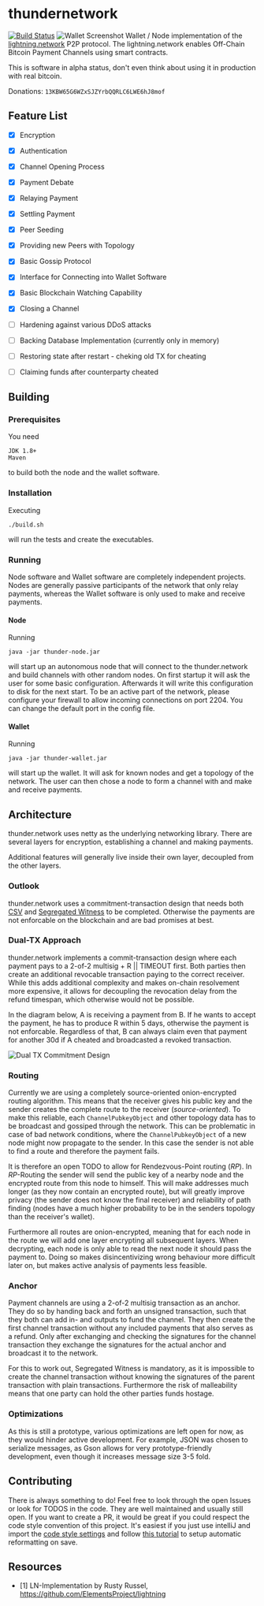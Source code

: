 # thundernetwork

[![Build Status](https://travis-ci.org/matsjj/thundernetwork.svg?branch=master)](https://travis-ci.org/matsjj/thundernetwork)
![Wallet Screenshot](docs/screenshot.png)
Wallet / Node implementation of the [lightning.network](http://lightning.network/) P2P protocol. The lightning.network enables Off-Chain Bitcoin Payment Channels using smart contracts.

This is software in alpha status, don't even think about using it in production with real bitcoin.

Donations: `13KBW65G6WZxSJZYrbQQRLC6LWE6hJ8mof`

## Feature List
- [X] Encryption
- [X] Authentication
- [X] Channel Opening Process
- [X] Payment Debate
- [X] Relaying Payment
- [X] Settling Payment
- [X] Peer Seeding
- [X] Providing new Peers with Topology
- [X] Basic Gossip Protocol
- [X] Interface for Connecting into Wallet Software
- [X] Basic Blockchain Watching Capability
- [X] Closing a Channel
- [ ] Hardening against various DDoS attacks
- [ ] Backing Database Implementation (currently only in memory)
- [ ] Restoring state after restart - cheking old TX for cheating
- [ ] Claiming funds after counterparty cheated


## Building

### Prerequisites

You need
```
JDK 1.8+
Maven
```
to build both the node and the wallet software.

### Installation

Executing
```
./build.sh
```
will run the tests and create the executables.

### Running

Node software and Wallet software are completely independent projects. Nodes are generally passive participants of the network that only relay payments, whereas the Wallet software is only used to make and receive payments.

#### Node

Running
```
java -jar thunder-node.jar
```

will start up an autonomous node that will connect to the thunder.network and build channels with other random nodes. On first startup it will ask the user for some basic configuration. Afterwards it will write this configuration to disk for the next start. To be an active part of the network, please configure your firewall to allow incoming connections on port 2204. You can change the default port in the config file.

#### Wallet

Running
```
java -jar thunder-wallet.jar
```
will start up the wallet. It will ask for known nodes and get a topology of the network. The user can then chose a node to form a channel with and make and receive payments.


## Architecture

thunder.network uses netty as the underlying networking library. There are several layers for encryption, establishing a channel and making payments.

Additional features will generally live inside their own layer, decoupled from the other layers.

### Outlook

thunder.network uses a commitment-transaction design that needs both [CSV](https://github.com/bitcoin/bips/blob/master/bip-0112.mediawiki) and [Segregated Witness](https://github.com/bitcoin/bips/blob/master/bip-0141.mediawiki) to be completed. Otherwise the payments are not enforcable on the blockchain and are bad promises at best.


### Dual-TX Approach

thunder.network implements a commit-transaction design where each payment pays to a 2-of-2 multisig + R || TIMEOUT first. Both parties then create an additional revocable transaction paying to the correct receiver. While this adds additional complexity and makes on-chain resolvement more expensive, it allows for decoupling the revocation delay from the refund timespan, which otherwise would not be possible.

In the diagram below, A is receiving a payment from B. If he wants to accept the payment, he has to produce R within 5 days, otherwise the payment is not enforcable. Regardless of that, B can always claim even that payment for another 30d if A cheated and broadcasted a revoked transaction.

![Dual TX Commitment Design](docs/dual-tx-diagram.png)

### Routing

Currently we are using a completely source-oriented onion-encrypted routing algorithm. This means that the receiver gives his public key and the sender creates the complete route to the receiver (_source-oriented_). To make this reliable, each `ChannelPubkeyObject` and other topology data has to be broadcast and gossiped through the network. This can be problematic in case of bad network conditions, where the `ChannelPubkeyObject` of a new node might now propagate to the sender. In this case the sender is not able to find a route and therefore the payment fails.

It is therefore an open TODO to allow for Rendezvous-Point routing (_RP_). In _RP_-Routing the sender will send the public key of a nearby node and the encrypted route from this node to himself. This will make addresses much longer (as they now contain an encrypted route), but will greatly improve privacy (the sender does not know the final receiver) and reliability of path finding (nodes have a much higher probability to be in the senders topology than the receiver's wallet).

Furthermore all routes are onion-encrypted, meaning that for each node in the route we will add one layer encrypting all subsequent layers. When decrypting, each node is only able to read the next node it should pass the payment to. Doing so makes disincentivizing wrong behaviour more difficult later on, but makes active analysis of payments less feasible.

### Anchor

Payment channels are using a 2-of-2 multisig transaction as an anchor. They do so by handing back and forth an unsigned transaction, such that they both can add in- and outputs to fund the channel. They then create the first channel transaction without any included payments that also serves as a refund. Only after exchanging and checking the signatures for the channel transaction they exchange the signatures for the actual anchor and broadcast it to the network.

For this to work out, Segregated Witness is mandatory, as it is impossible to create the channel transaction without knowing the signatures of the parent transaction with plain transactions. Furthermore the risk of malleability means that one party can hold the other parties funds hostage.

### Optimizations

As this is still a prototype, various optimizations are left open for now, as they would hinder active development. For example, JSON was chosen to serialize messages, as Gson allows for very prototype-friendly development, even though it increases message size 3-5 fold.


## Contributing

There is always something to do!
Feel free to look through the open Issues or look for TODOS in the code. They are well maintained and usually still open.
If you want to create a PR, it would be great if you could respect the code style convention of this project. It's easiest if you just use intelliJ and import the [code style settings](CodeStyle.jar) and follow [this tutorial](http://stackoverflow.com/a/5581992) to setup automatic reformatting on save.

## Resources

- [1] LN-Implementation by Rusty Russel, https://github.com/ElementsProject/lightning
